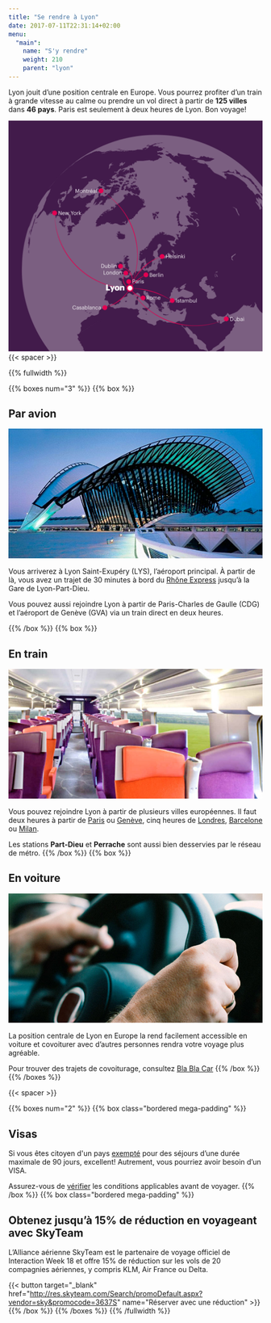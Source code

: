 ```yaml
---
title: "Se rendre à Lyon"
date: 2017-07-11T22:31:14+02:00
menu:
  "main":
    name: "S'y rendre"
    weight: 210
    parent: "lyon"
---
```

Lyon jouit d’une position centrale en Europe. Vous pourrez profiter d’un train à grande vitesse au calme ou prendre un vol direct à partir de **125 villes** dans **46 pays**. Paris est seulement à deux heures de Lyon. Bon voyage!

![Flights to Lyon](/img/graphics/lyon_flights.png)
{{< spacer >}}

{{% fullwidth %}}

{{% boxes num="3" %}}
{{% box %}}
## Par avion

![Lyon Saint Exupery airport (LYS)](/img/photos/lyon-scene10-Airport.jpg)

Vous arriverez à Lyon Saint-Exupéry (LYS), l’aéroport principal. À partir de là, vous avez un trajet de 30 minutes à bord du [Rh&ocirc;ne&nbsp;Express](https://www.rhonexpress.fr) jusqu’à la Gare de Lyon-Part-Dieu.

Vous pouvez aussi rejoindre Lyon à partir de Paris-Charles de Gaulle (CDG) et l’aéroport de Genève (GVA) via un train direct en deux heures.

{{% /box %}}
{{% box %}}
## En train
![Inside the highspeed train - TGV](/img/photos/lyon-scene11-Train-TGV.jpg)

Vous pouvez rejoindre Lyon à partir de plusieurs villes européennes. Il faut deux heures à partir de
[Paris](https://www.trainline.eu/trains/paris/lyon) ou [Genève](https://www.trainline.eu/trains/geneve-cornavin/lyon), cinq heures de [Londres](http://www.eurostar.com/uk-en/city-breaks/france/lyon), [Barcelone](https://www.trainline.eu/trains/barcelona/lyon) ou [Milan](https://www.trainline.eu/trains/milano/lyon).</p>

Les stations **Part-Dieu** et **Perrache** sont aussi bien desservies par le réseau de métro.
{{% /box %}}
{{% box %}}
## En voiture
![Carpooling](/img/photos/lyon-scene12-Carpooling.jpg)

La position centrale de Lyon en Europe la rend facilement accessible en voiture et covoiturer avec d’autres personnes rendra votre voyage plus agréable.

Pour trouver des trajets de covoiturage, consultez [Bla&nbsp;Bla&nbsp;Car](https://www.blablacar.fr/search?fn=&fc=&tn=Lyon%2C+France)
{{% /box %}}
{{% /boxes %}}

{{< spacer >}}

{{% boxes num="2" %}}
{{% box class="bordered mega-padding" %}}
## Visas

Si vous êtes citoyen d'un pays [exempté](https://www.diplomatie.gouv.fr/fr/venir-en-france/formalites-d-entree-en-france/article/les-etrangers-titulaires-d-un-passeport-ordinaire-dispenses-de-l-obligation-de) pour des séjours d’une durée maximale de 90 jours, excellent! Autrement, vous pourriez avoir besoin d’un VISA.

Assurez-vous de [vérifier](https://www.diplomatie.gouv.fr/fr/venir-en-france/formalites-d-entree-en-france/) les conditions applicables avant de voyager.
{{% /box %}}
{{% box class="bordered mega-padding" %}}

## Obtenez jusqu’à 15% de réduction en voyageant avec SkyTeam

L’Alliance aérienne SkyTeam est le partenaire de voyage officiel de Interaction&nbsp;Week&nbsp;18 et offre 15% de réduction sur les vols de 20 compagnies aériennes, y compris KLM, Air&nbsp;France ou Delta.

{{< button target="_blank" href="http://res.skyteam.com/Search/promoDefault.aspx?vendor=sky&promocode=3637S" name="Réserver avec une réduction" >}}
{{% /box %}}
{{% /boxes %}}
{{% /fullwidth %}}
